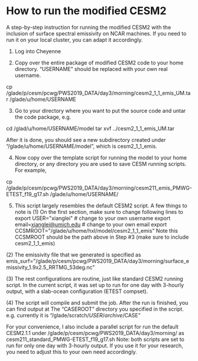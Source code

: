 # How to run the modified CESM2

A step-by-step instruction for running the modified CESM2 with the inclusion of surface spectral emissivity on NCAR machines. If you need to run it on your local cluster, you can adapt it accordingly. 

1. Log into Cheyenne

2. Copy over the entire package of modified CESM2 code to your home directory. “USERNAME” should be replaced with your own real username. 

cp /glade/p/cesm/pcwg/PWS2019_DATA/day3/morning/cesm2_1_1_emis_UM.tar /glade/u/home/USERNAME

3. Go to your directory where you want to put the source code and untar the code package, e.g.

cd /glad/u/home/USERNAME/model 
tar xvf ../cesm2_1_1_emis_UM.tar
 
After it is done, you should see a new subdirectory created under “/glade/u/home/USERNAME/model”, which is cesm2_1_1_emis. 

4. Now copy over the template script for running the model to your home directory, or any directory you are used to save CESM running scripts. For example, 

cp /glade/p/cesm/pcwg/PWS2019_DATA/day3/morning/cesm211_emis_PMWG-ETEST_f19_g17.sh /glade/u/home/USERNAME/

5. This script largely resembles the default CESM2 script. A few things to note is
(1) On the first section, make sure to change following lines to 
export USER="xianglei"   # change to your own username
export email=xianglei@umich.edu # change to your own email
export CCSMROOT="/glade/u/home/hxl/model/cesm2_1_1_emis"
Note this CCSMROOT should be the path above in Step #3 (make sure to include cesm2_1_1_emis)

(2) The emissivity file that we generated is specified as
emis_surf="/glade/p/cesm/pcwg/PWS2019_DATA/day3/morning/surface_emissivity_1.9x2.5_RRTMG_53deg.nc"

(3) The rest configurations are routine, just like standard CESM2 running script. In the current script, it was set up to run for one day with 3-hourly output, with a slab-ocean configuration (ETEST compset). 

(4) The script will compile and submit the job. After the run is finished, you can find output at
The “CASEROOT” directory you specified in the script. e.g. currently it is “/glade/scratch/$USER/archive/$CASE”

For your convenience, I also include a parallel script for run the default CESM2.1.1 under /glade/p/cesm/pcwg/PWS2019_DATA/day3/morning/ as cesm211_standard_PMWG-ETEST_f19_g17.sh
Note: both scripts are set to run for only one day with 3-hourly output. If you use it for your research, you need to adjust this to your own need accordingly.
